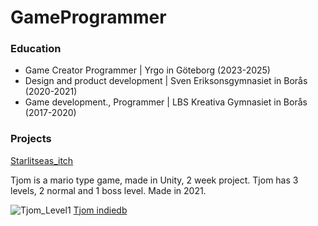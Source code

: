 # GameProgrammer

### Education
- Game Creator Programmer | Yrgo in Göteborg (2023-2025)
- Design and product development | Sven Eriksonsgymnasiet in Borås (2020-2021)
- Game development., Programmer | LBS Kreativa Gymnasiet in Borås (2017-2020)

### Projects
[Starlitseas_itch](https://yrgo-game-creator.itch.io/starlit-seas)

Tjom is a mario type game, made in Unity, 2 week project. Tjom has 3 levels, 2 normal and 1 boss level. Made in 2021.

![Tjom_Level1]()
[Tjom indiedb](https://www.indiedb.com/games/tjom/downloads/tjom)
